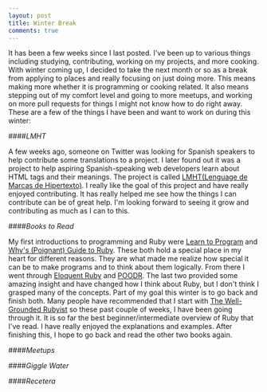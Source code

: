 ```yaml
---
layout: post
title: Winter Break
comments: true
---
```


It has been a few weeks since I last posted.  I've been up to various things including studying, contributing, working on my projects, and more cooking.  With winter coming up, I decided to take the next month or so as a break from applying to places and really focusing on just doing more.  This means making more whether it is programming or cooking related.  It also means stepping out of my comfort level and going to more meetups, and working on more pull requests for things I might not know how to do right away.  These are a few of the things I have been and want to work on during this winter:

####*LMHT*

A few weeks ago, someone on Twitter was looking for Spanish speakers to help contribute some translations to a project.  I later found out it was a project to help aspiring Spanish-speaking web developers learn about HTML tags and their meanings.  The project is called [LMHT(Lenguage de Marcas de Hipertexto)](https://lmht.github.io/). I really like the goal of this project and have really enjoyed contributing.  It has really helped me see how the things I can contribute can be of great help.  I'm looking forward to seeing it grow and contributing as much as I can to this.  

####*Books to Read*

My first introductions to programming and Ruby were [Learn to Program](https://pine.fm/LearnToProgram) and [Why's (Poignant) Guide to Ruby](http://poignant.guide/).  These both hold a special place in my heart for different reasons.  They are what made me realize how special it can be to make programs and to think about them logically.  From there I went through [Eloquent Ruby](http://amzn.com/0321584104) and [POODR](http://www.poodr.com/).  The last two provided some amazing insight and have changed how I think about Ruby, but I don't think I grasped many of the concepts. Part of my goal this winter is to go back and finish both.  Many people have recommended that I start with [The Well-Grounded Rubyist](http://amzn.com/1617291692) so these past couple of weeks, I have been going through it.  It is so far the best beginner/intermediate overview of Ruby that I've read.  I have really enjoyed the explanations and examples.  After finishing this, I hope to go back and read the other two books again.

####*Meetups*

####*Giggle Water*

####*Recetera*
